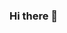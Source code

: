 ### Hi there 👋

<!--
**SAMBANGI-RAJU/SAMBANGI-RAJU** is a ✨ _special_ ✨ repository because its `README.md` (this file) appears on your GitHub profile.

Here are some ideas to get you started:
![programmer](https://github.com/SAMBANGI-RAJU/SAMBANGI-RAJU/assets/115488085/ace55281-91c4-4637-9b25-35c6de8f1519)



- 🔭 I’m currently working on ...
- 🌱 I’m currently learning ...
- 👯 I’m looking to collaborate on ...
- 🤔 I’m looking for help with ...
- 💬 Ask me about ...
- 📫 How to reach me: ...
- 😄 Pronouns: ...
- ⚡ Fun fact: ...
-->
